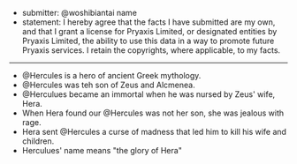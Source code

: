 * submitter: @woshibiantai name
* statement: I hereby agree that the facts I have submitted are my own, and that I grant a license for Pryaxis Limited, or designated entities by Pryaxis Limited, the ability to use this data in a way to promote future Pryaxis services. I retain the copyrights, where applicable, to my facts.

----

* @Hercules is a hero of ancient Greek mythology.
* @Hercules was teh son of Zeus and Alcmenea.
* @Herculues became an immortal when he was nursed by Zeus' wife, Hera.
* When Hera found our @Hercules was not her son, she was jealous with rage.
* Hera sent @Hercules a curse of madness that led him to kill his wife and children.
* Herculues' name means "the glory of Hera"

